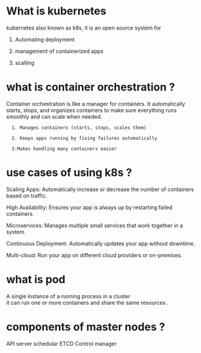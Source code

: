 # What is kubernetes
  kubernetes also known as k8s, it is an open source system for
  
  1. Automating deployment

  2. management of containerized apps

  3. scalling

# what is container orchestration ?
  Container orchestration is like a manager for containers. 
  It automatically starts, stops, and organizes containers to make sure everything runs smoothly and can scale when needed.

      1. Manages containers (starts, stops, scales them)
      
      2. Keeps apps running by fixing failures automatically
      
      3.Makes handling many containers easier


# use cases of using k8s ?

Scaling Apps: Automatically increase or decrease the number of containers based on traffic.

High Availability: Ensures your app is always up by restarting failed containers.

Microservices: Manages multiple small services that work together in a system.

Continuous Deployment: Automatically updates your app without downtime.

Multi-cloud: Run your app on different cloud providers or on-premises.

# what is pod 
  A single instance of a running process in a cluster  
  it can run one or more containers and share the same resources .

# components of master nodes ?
  API server 
  schedular
  ETCD
  Control manager 

  


  
